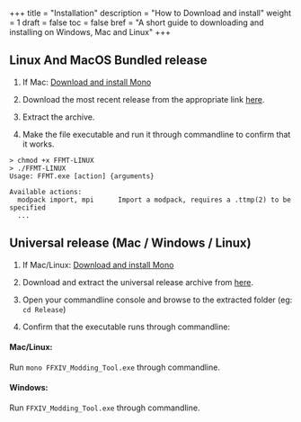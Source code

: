 +++
title = "Installation"
description = "How to Download and install"
weight = 1
draft = false
toc = false
bref = "A short guide to downloading and installing on Windows, Mac and Linux"
+++
## Linux And MacOS Bundled release

1. If Mac: [Download and install Mono](https://www.mono-project.com/docs/getting-started/install/)

2. Download the most recent release from the appropriate link [here](https://github.com/fosspill/FFXIV_Modding_Tool/releases). 

3. Extract the archive.

4. Make the file executable and run it through commandline to confirm that it works.

```
> chmod +x FFMT-LINUX
> ./FFMT-LINUX
Usage: FFMT.exe [action] {arguments}

Available actions:
  modpack import, mpi      Import a modpack, requires a .ttmp(2) to be specified
  ...
```



## Universal release (Mac / Windows / Linux)

1. If Mac/Linux: [Download and install Mono](https://www.mono-project.com/docs/getting-started/install/)

2. Download and extract the universal release archive from [here](https://github.com/fosspill/FFXIV_Modding_Tool/releases).

3. Open your commandline console and browse to the extracted folder (eg: `cd Release`)

4. Confirm that the executable runs through commandline: 

#### Mac/Linux:

Run `mono FFXIV_Modding_Tool.exe` through commandline.

#### Windows:

Run `FFXIV_Modding_Tool.exe` through commandline.
